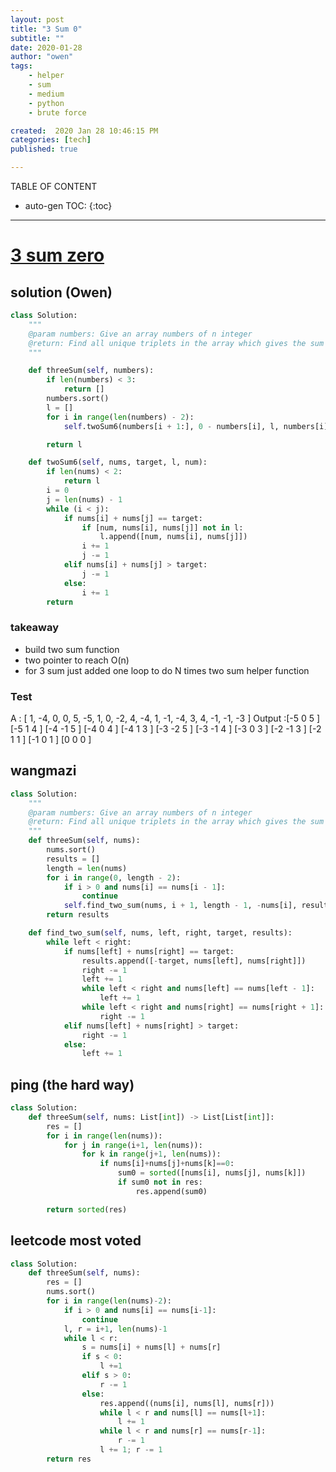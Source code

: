 ```yaml
---
layout: post
title: "3 Sum 0"
subtitle: ""
date: 2020-01-28
author: "owen"
tags: 
    - helper
    - sum
    - medium
    - python
    - brute force

created:  2020 Jan 28 10:46:15 PM
categories: [tech]
published: true

---
```


TABLE OF CONTENT

* auto-gen TOC:
{:toc}

- - -

# [3 sum zero](https://www.interviewbit.com/problems/3-sum-zero/)

## solution (Owen) 

```python
class Solution:
    """
    @param numbers: Give an array numbers of n integer
    @return: Find all unique triplets in the array which gives the sum of zero.
    """

    def threeSum(self, numbers):
        if len(numbers) < 3:
            return []
        numbers.sort()
        l = []
        for i in range(len(numbers) - 2):
            self.twoSum6(numbers[i + 1:], 0 - numbers[i], l, numbers[i])

        return l

    def twoSum6(self, nums, target, l, num):
        if len(nums) < 2:
            return l
        i = 0
        j = len(nums) - 1
        while (i < j):
            if nums[i] + nums[j] == target:
                if [num, nums[i], nums[j]] not in l:
                    l.append([num, nums[i], nums[j]])
                i += 1
                j -= 1
            elif nums[i] + nums[j] > target:
                j -= 1
            else:
                i += 1
        return 
```
### takeaway 

- build two sum function 
- two pointer to reach O(n) 
- for 3 sum just added one loop to do N times two sum helper function 

### Test
A : [ 1, -4, 0, 0, 5, -5, 1, 0, -2, 4, -4, 1, -1, -4, 3, 4, -1, -1, -3 ]
Output :[-5 0 5 ] [-5 1 4 ] [-4 -1 5 ] [-4 0 4 ] [-4 1 3 ] [-3 -2 5 ] [-3 -1 4 ] [-3 0 3 ] [-2 -1 3 ] [-2 1 1 ] [-1 0 1 ] [0 0 0 ] 

## wangmazi

```python
class Solution:
    """
    @param numbers: Give an array numbers of n integer
    @return: Find all unique triplets in the array which gives the sum of zero.
    """
    def threeSum(self, nums):
        nums.sort()
        results = []
        length = len(nums)
        for i in range(0, length - 2):
            if i > 0 and nums[i] == nums[i - 1]:
                continue
            self.find_two_sum(nums, i + 1, length - 1, -nums[i], results)
        return results

    def find_two_sum(self, nums, left, right, target, results):
        while left < right:
            if nums[left] + nums[right] == target:
                results.append([-target, nums[left], nums[right]])
                right -= 1
                left += 1
                while left < right and nums[left] == nums[left - 1]:
                    left += 1
                while left < right and nums[right] == nums[right + 1]:
                    right -= 1
            elif nums[left] + nums[right] > target:
                right -= 1
            else:
                left += 1
```


## ping (the hard way)

```python
class Solution:
    def threeSum(self, nums: List[int]) -> List[List[int]]:
        res = []
        for i in range(len(nums)):
            for j in range(i+1, len(nums)):
                for k in range(j+1, len(nums)):
                    if nums[i]+nums[j]+nums[k]==0:
                        sum0 = sorted([nums[i], nums[j], nums[k]])
                        if sum0 not in res:
                            res.append(sum0)

        return sorted(res)
```

## leetcode most voted

```python
class Solution:
    def threeSum(self, nums):
        res = []
        nums.sort()
        for i in range(len(nums)-2):
            if i > 0 and nums[i] == nums[i-1]:
                continue
            l, r = i+1, len(nums)-1
            while l < r:
                s = nums[i] + nums[l] + nums[r]
                if s < 0:
                    l +=1
                elif s > 0:
                    r -= 1
                else:
                    res.append((nums[i], nums[l], nums[r]))
                    while l < r and nums[l] == nums[l+1]:
                        l += 1
                    while l < r and nums[r] == nums[r-1]:
                        r -= 1
                    l += 1; r -= 1
        return res
```

